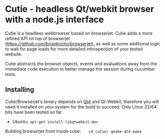 Cutie - headless Qt/webkit browser with a node.js interface
================================================================
Cutie is a headless webbrowser based on browserjet. Cutie adds
a more refined API on top of browserjet (https://github.com/briankircho/browserjet), as well as some additional logic to wait for page loads for more detailed introspection of your tested website.

Cutie abstracts the browser objects, events and evaluations away from the immediate code execution to better manage the session during cucumber tests.

Installing
--------------------------------------
Cutie/Browserjet's binary depends on [Qt4](https://www.qt.io/download-open-source/) and Qt-Webkit, therefore you will need it installed on your system for the build to succeed.
Only Linux 32/64 bits have been tested so far.

* Ubuntu: `apt-get install libqtwebkit-dev`

Building browserjet from inside cutie:
`    cd cutie/
    qmake-qt4
    make
`    


